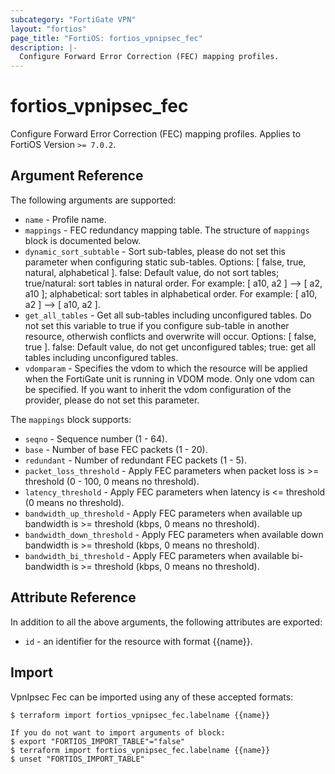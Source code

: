 ```yaml
---
subcategory: "FortiGate VPN"
layout: "fortios"
page_title: "FortiOS: fortios_vpnipsec_fec"
description: |-
  Configure Forward Error Correction (FEC) mapping profiles.
---
```


# fortios_vpnipsec_fec
Configure Forward Error Correction (FEC) mapping profiles. Applies to FortiOS Version `>= 7.0.2`.

## Argument Reference

The following arguments are supported:

* `name` - Profile name.
* `mappings` - FEC redundancy mapping table. The structure of `mappings` block is documented below.
* `dynamic_sort_subtable` - Sort sub-tables, please do not set this parameter when configuring static sub-tables. Options: [ false, true, natural, alphabetical ]. false: Default value, do not sort tables; true/natural: sort tables in natural order. For example: [ a10, a2 ] --> [ a2, a10 ]; alphabetical: sort tables in alphabetical order. For example: [ a10, a2 ] --> [ a10, a2 ].
* `get_all_tables` - Get all sub-tables including unconfigured tables. Do not set this variable to true if you configure sub-table in another resource, otherwish conflicts and overwrite will occur. Options: [ false, true ]. false: Default value, do not get unconfigured tables; true: get all tables including unconfigured tables. 
* `vdomparam` - Specifies the vdom to which the resource will be applied when the FortiGate unit is running in VDOM mode. Only one vdom can be specified. If you want to inherit the vdom configuration of the provider, please do not set this parameter.

The `mappings` block supports:

* `seqno` - Sequence number (1 - 64).
* `base` - Number of base FEC packets (1 - 20).
* `redundant` - Number of redundant FEC packets (1 - 5).
* `packet_loss_threshold` - Apply FEC parameters when packet loss is >= threshold (0 - 100, 0 means no threshold).
* `latency_threshold` - Apply FEC parameters when latency is <= threshold (0 means no threshold).
* `bandwidth_up_threshold` - Apply FEC parameters when available up bandwidth is >= threshold (kbps, 0 means no threshold).
* `bandwidth_down_threshold` - Apply FEC parameters when available down bandwidth is >= threshold (kbps, 0 means no threshold).
* `bandwidth_bi_threshold` - Apply FEC parameters when available bi-bandwidth is >= threshold (kbps, 0 means no threshold).


## Attribute Reference

In addition to all the above arguments, the following attributes are exported:
* `id` - an identifier for the resource with format {{name}}.

## Import

VpnIpsec Fec can be imported using any of these accepted formats:
```
$ terraform import fortios_vpnipsec_fec.labelname {{name}}

If you do not want to import arguments of block:
$ export "FORTIOS_IMPORT_TABLE"="false"
$ terraform import fortios_vpnipsec_fec.labelname {{name}}
$ unset "FORTIOS_IMPORT_TABLE"
```
